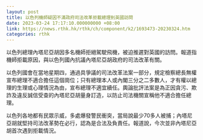 ```yaml
---
layout: post
title: 以色列機師疑因不滿政府司法改革拒載總理到英國訪問
date: 2023-03-24 17:17:10.000000000 +08:00
link: https://news.rthk.hk/rthk/ch/component/k2/1693473-20230324.htm
categories: rthk
---
```


以色列總理內塔尼亞胡因多名機師拒絕駕駛飛機，被迫推遲對英國的訪問。報道指機師拒載原因，與以色列國內抗議內塔尼亞胡政府的司法改革有關。

以色列國會在當地星期四，通過具爭議的司法改革法案一部分，規定檢察總長無權宣布總理不適合擔任這個崗位；只有總理本人或內閣三分之二多數人，才有權以總理的生理或心理情況為由，宣布總理不適宜續任。輿論批評法案是為正因貪污、欺詐及違反誠信受查的內塔尼亞胡量身訂造，以防止司法機關宣稱他不適合擔任總理。

以色列各地都有民眾示威，多處爆發警民衝突，當局說最少70多人被捕；內塔尼亞胡就堅持司法改革勢在必行，認為是合法及負責任。報道說，今次並非內塔尼亞胡首次遇到拒載情況。
